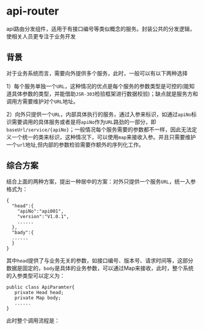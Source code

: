 # api-router
api路由分发组件，适用于有接口编号等类似概念的服务。封装公共的分发逻辑，使相关人员更专注于业务开发

## 背景

对于业务系统而言，需要向外提供多个服务，此时，一般可以有以下两种选择

1）每个服务单独一个`URL`，这种情况的优点是每个服务的参数类型是可控的(能知道具体参数的类型，并能借助`JSR-303`检验框架进行数据校验)；缺点就是服务方和调用方需要维护对个`URL`地址。

2）向外只提供一个`URL`，内部具体执行的服务，通过入参来标识，如通过`apiNo`标识需要调用的具体服务或者是将`apiNo`作为`URL`路劲的一部分，即`baseUrl/service/{apiNo}`；一般情况每个服务需要的参数都不一样，因此无法定义一个统一的类来标识，这种情况下，可以使用`map`来接收入参。并且只需要维护一个`url`地址,但内部的参数检验需要作额外的序列化工作。

## 综合方案

结合上面的两种方案，提出一种居中的方案：对外只提供一个服务`URL`，统一入参格式为：

```
{
  "head":{
    "apiNo":"api001",
    "version":"V1.0.1",
    ......
  },
  "bady":{
  ......
  }
}

```

其中`head`提供了与业务无关的参数，如接口编号、版本号、请求时间等，这部分数据是固定的，`body`是具体的业务参数，可以通过Map来接收，此时，整个系统的入参类型可以定义为：

```
public class ApiParamter{
   private Head head;
   private Map body;
   ......
}
```

此时整个调用流程是：




